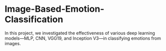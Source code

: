 # Image-Based-Emotion-Classification
In this project, we investigated the effectiveness of various deep learning models—MLP, CNN, VGG19, and Inception V3—in classifying emotions from images. 
